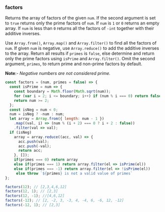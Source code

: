 ### factors

Returns the array of factors of the given `num`.
If the second argument is set to `true` returns only the prime factors of `num`.
If `num` is `1` or `0` returns an empty array.
If `num` is less than `0` returns all the factors of `-int` together with their additive inverses.

Use `Array.from()`, `Array.map()` and `Array.filter()` to find all the factors of `num`.
If given `num` is negative, use `Array.reduce()` to add the additive inverses to the array.
Return all results if `primes` is `false`, else determine and return only the prime factors using `isPrime` and `Array.filter()`.
Omit the second argument, `primes`, to return prime and non-prime factors by default.

**Note**:- _Negative numbers are not considered prime._

```js
const factors = (num, primes = false) => {
  const isPrime = num => {
    const boundary = Math.floor(Math.sqrt(num));
    for (var i = 2; i <= boundary; i++) if (num % i === 0) return false;
    return num >= 2;
  };
  const isNeg = num < 0;
  num = isNeg ? -num : num;
  let array = Array.from({ length: num - 1 })
    .map((val, i) => (num % (i + 2) === 0 ? i + 2 : false))
    .filter(val => val);
  if (isNeg)
    array = array.reduce((acc, val) => {
      acc.push(val);
      acc.push(-val);
      return acc;
    }, []);
    if(primes === 0) return array
    else if(primes === 1) return array.filter(el => isPrime(el))
    else if(primes === -1) return array.filter(el => !isPrime(el))
     else throw `${primes} is not a valid value of primes`
};
```

```js
factors(12); // [2,3,4,6,12]
factors(12, 1); // [2,3]
factors(12, -1); //[4,6,12]
factors(-12); // [2, -2, 3, -3, 4, -4, 6, -6, 12, -12]
factors(-12, 1); // [2,3]
```
